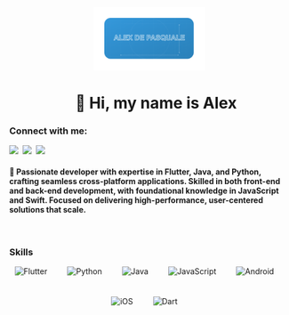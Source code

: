 <div align="center">
  <img src="blueprint-dev-icon.png" alt="Logo" width="200" />
</div>
<div id="toc">
  <ul align="center" style="list-style: none">
    <summary>
      <h1>
        👋 Hi, my name is Alex
      </h1>
    </summary>
  </ul>
</div>

**<h3 align="left">Connect with me:</h3>** 
<p align="left"><a href="https://github.com/Al3x18" target="_blank"><img src="https://img.shields.io/badge/GitHub-100000?style=for-the-badge&logo=github&logoColor=white" height="28" style="margin-right: 4px"></a> <a href="https://www.linkedin.com/in/alex-de-pasquale-28535860" target="_blank"><img src="https://img.shields.io/badge/LinkedIn-0077B5?style=for-the-badge&logo=linkedin&logoColor=white" height="28" style="margin-right: 4px"></a> <a href="https://twitter.com/AlexDePasquale7" target="_blank"><img src="https://img.shields.io/badge/Twitter-000000?style=for-the-badge&logo=X&logoColor=white" height="28" style="margin-right: 4px"></a></p>

 **<h4 align="left">🚀 Passionate developer with expertise in Flutter, Java, and Python, crafting seamless cross-platform applications. Skilled in both front-end and back-end development, with foundational knowledge in JavaScript and Swift. Focused on delivering high-performance, user-centered solutions that scale.</h3>**

**<br>**
 **<h3 align="left">Skills</h4>**

<div style="display: flex; flex-wrap: wrap; gap: 18px; justify-content: center;"><img src="https://cdn.jsdelivr.net/gh/devicons/devicon/icons/flutter/flutter-original.svg" height="36" alt="Flutter" style="margin-right: 18px"> <img src="https://cdn.jsdelivr.net/gh/devicons/devicon/icons/python/python-original.svg" height="36" alt="Python" style="margin-right: 18px"> <img src="https://cdn.jsdelivr.net/gh/devicons/devicon@latest/icons/java/java-original-wordmark.svg" height="36" alt="Java" style="margin-right: 18px"> <img src="https://cdn.jsdelivr.net/gh/devicons/devicon/icons/javascript/javascript-original.svg" height="36" alt="JavaScript" style="margin-right: 18px"> <img src="https://cdn.jsdelivr.net/gh/devicons/devicon/icons/android/android-original.svg" height="36" alt="Android" style="margin-right: 18px"> <img src="https://cdn.jsdelivr.net/gh/devicons/devicon/icons/apple/apple-original.svg" height="36" alt="iOS" style="margin-right: 18px"> <img src="https://cdn.jsdelivr.net/gh/devicons/devicon@latest/icons/dart/dart-original.svg" height="36" alt="Dart" style="margin-right: 18px"></div>

